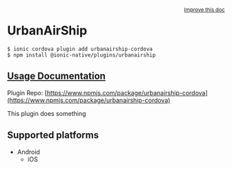 <a style="float:right;font-size:12px;" href="http://github.com/danielsogl/awesome-cordova-plugins/edit/master/src/@awesome-cordova-plugins/plugins/urbanairship/index.ts#L34">
  Improve this doc
</a>

# UrbanAirShip

```
$ ionic cordova plugin add urbanairship-cordova
$ npm install @ionic-native/plugins/urbanairship
```

## [Usage Documentation](https://ionicframework.com/docs/native/urbanairship/)

Plugin Repo: [https://www.npmjs.com/package/urbanairship-cordova](https://www.npmjs.com/package/urbanairship-cordova)

This plugin does something

## Supported platforms

- Android
  - iOS
  


